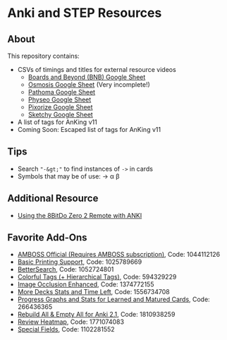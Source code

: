 # Anki and STEP Resources

## About

This repository contains:

- CSVs of timings and titles for external resource videos
    - [Boards and Beyond (BNB) Google Sheet]()
    - [Osmosis Google Sheet]() (Very incomplete!)
    - [Pathoma Google Sheet]()
    - [Physeo Google Sheet]()
    - [Pixorize Google Sheet]()
    - [Sketchy Google Sheet]()
- A list of tags for AnKing v11
- Coming Soon: Escaped list of tags for AnKing v11

## Tips

- Search `"-&gt;"` to find instances of `->` in cards
- Symbols that may be of use: → α β

## Additional Resource

- [Using the 8BitDo Zero 2 Remote with ANKI](https://gist.github.com/emleddin/d25eb8493e16a7e262d156e7c8f53e77)

## Favorite Add-Ons

- [AMBOSS Official (Requires AMBOSS subscription)](https://ankiweb.net/shared/info/1044112126), Code: 1044112126
- [Basic Printing Support](https://ankiweb.net/shared/info/1025789669), Code: 1025789669
- [BetterSearch](https://ankiweb.net/shared/info/1052724801), Code: 1052724801
- [Colorful Tags (+ Hierarchical Tags)](https://ankiweb.net/shared/info/594329229), Code: 594329229
- [Image Occlusion Enhanced](https://ankiweb.net/shared/info/1374772155), Code: 1374772155
- [More Decks Stats and Time Left](https://ankiweb.net/shared/info/1556734708), Code: 1556734708
- [Progress Graphs and Stats for Learned and Matured Cards](https://ankiweb.net/shared/info/266436365), Code: 266436365
- [Rebuild All & Empty All for Anki 2.1](https://ankiweb.net/shared/info/1810938259), Code: 1810938259
- [Review Heatmap](https://ankiweb.net/shared/info/1771074083), Code: 1771074083
- [Special Fields](https://ankiweb.net/shared/info/1102281552), Code: 1102281552
